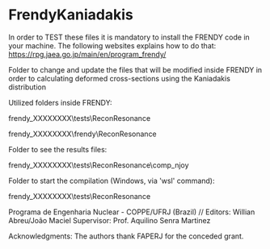 # FrendyKaniadakis


In order to TEST these files it is mandatory to install the FRENDY code in your machine. The following websites explains how to do that:
https://rpg.jaea.go.jp/main/en/program_frendy/

Folder to change and update the files that will be modified inside FRENDY
in order to calculating deformed cross-sections using the Kaniadakis distribution

Utilized folders inside FRENDY:

frendy_XXXXXXXX\tests\ReconResonance

frendy_XXXXXXXX\frendy\ReconResonance

Folder to see the results files:

frendy_XXXXXXXX\tests\ReconResonance\comp_njoy

Folder to start the compilation (Windows, via 'wsl' command):

frendy_XXXXXXXX\tests\ReconResonance

Programa de Engenharia Nuclear - COPPE/UFRJ (Brazil) //
Editors: Willian Abreu/João Maciel
Supervisor: Prof. Aquilino Senra Martinez

Acknowledgments: The authors thank FAPERJ for the conceded grant. 
